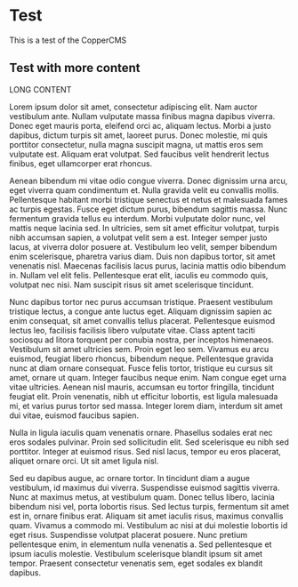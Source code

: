 # Test

This is a test of the CopperCMS

## Test with more content

LONG CONTENT


Lorem ipsum dolor sit amet, consectetur adipiscing elit. Nam auctor vestibulum ante. Nullam vulputate massa finibus magna dapibus viverra. Donec eget mauris porta, eleifend orci ac, aliquam lectus. Morbi a justo dapibus, dictum turpis sit amet, laoreet purus. Donec molestie, mi quis porttitor consectetur, nulla magna suscipit magna, ut mattis eros sem vulputate est. Aliquam erat volutpat. Sed faucibus velit hendrerit lectus finibus, eget ullamcorper erat rhoncus.

Aenean bibendum mi vitae odio congue viverra. Donec dignissim urna arcu, eget viverra quam condimentum et. Nulla gravida velit eu convallis mollis. Pellentesque habitant morbi tristique senectus et netus et malesuada fames ac turpis egestas. Fusce eget dictum purus, bibendum sagittis massa. Nunc fermentum gravida tellus eu interdum. Morbi vulputate dolor nunc, vel mattis neque lacinia sed. In ultricies, sem sit amet efficitur volutpat, turpis nibh accumsan sapien, a volutpat velit sem a est. Integer semper justo lacus, at viverra dolor posuere at. Vestibulum leo velit, semper bibendum enim scelerisque, pharetra varius diam. Duis non dapibus tortor, sit amet venenatis nisl. Maecenas facilisis lacus purus, lacinia mattis odio bibendum in. Nullam vel elit felis. Pellentesque erat elit, iaculis eu commodo quis, volutpat nec nisi. Nam suscipit risus sit amet scelerisque tincidunt.

Nunc dapibus tortor nec purus accumsan tristique. Praesent vestibulum tristique lectus, a congue ante luctus eget. Aliquam dignissim sapien ac enim consequat, sit amet convallis tellus placerat. Pellentesque euismod lectus leo, facilisis facilisis libero vulputate vitae. Class aptent taciti sociosqu ad litora torquent per conubia nostra, per inceptos himenaeos. Vestibulum sit amet ultricies sem. Proin eget leo sem. Vivamus eu arcu euismod, feugiat libero rhoncus, bibendum neque. Pellentesque gravida nunc at diam ornare consequat. Fusce felis tortor, tristique eu cursus sit amet, ornare ut quam. Integer faucibus neque enim. Nam congue eget urna vitae ultricies. Aenean nisl mauris, accumsan eu tortor fringilla, tincidunt feugiat elit. Proin venenatis, nibh ut efficitur lobortis, est ligula malesuada mi, et varius purus tortor sed massa. Integer lorem diam, interdum sit amet dui vitae, euismod faucibus sapien.

Nulla in ligula iaculis quam venenatis ornare. Phasellus sodales erat nec eros sodales pulvinar. Proin sed sollicitudin elit. Sed scelerisque eu nibh sed porttitor. Integer at euismod risus. Sed nisl lacus, tempor eu eros placerat, aliquet ornare orci. Ut sit amet ligula nisl.

Sed eu dapibus augue, ac ornare tortor. In tincidunt diam a augue vestibulum, id maximus dui viverra. Suspendisse euismod sagittis viverra. Nunc at maximus metus, at vestibulum quam. Donec tellus libero, lacinia bibendum nisi vel, porta lobortis risus. Sed lectus turpis, fermentum sit amet est in, ornare finibus erat. Aliquam sit amet iaculis risus, maximus convallis quam. Vivamus a commodo mi. Vestibulum ac nisi at dui molestie lobortis id eget risus. Suspendisse volutpat placerat posuere. Nunc pretium pellentesque enim, in elementum nulla venenatis a. Sed pellentesque et ipsum iaculis molestie. Vestibulum scelerisque blandit ipsum sit amet tempor. Praesent consectetur venenatis sem, eget sodales ex blandit dapibus. 